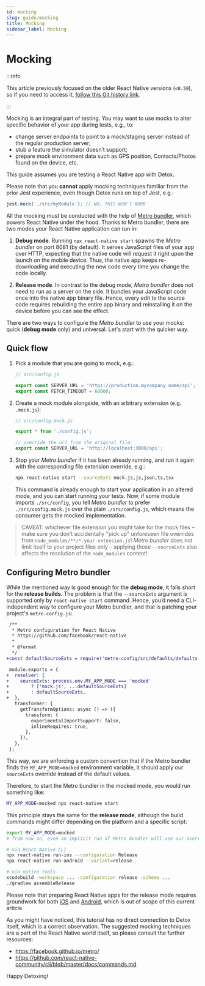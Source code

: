 ```yaml
---
id: mocking
slug: guide/mocking
title: Mocking
sidebar_label: Mocking
---
```


# Mocking

:::info

This article previously focused on the older React Native versions (`<0.59`), so if you need to access it, [follow this Git history link](https://github.com/wix/Detox/blob/01ad250fe4168502a57339b8bcab0ec5a5c89e4b/docs/Guide.Mocking.md).

:::

Mocking is an integral part of testing.
You may want to use mocks to alter specific behavior of your app during tests, e.g., to:

- change server endpoints to point to a mock/staging server instead of the regular production server;
- stub a feature the simulator doesn’t support;
- prepare mock environment data such as GPS position, Contacts/Photos found on the device, etc.

This guide assumes you are testing a React Native app with Detox.

Please note that you **cannot** apply mocking techniques familiar from the prior Jest experience, even though Detox runs on top of Jest, e.g.:

```js
jest.mock('./src/myModule'); // NO, THIS WON'T WORK
```

All the mocking must be conducted with the help of [Metro bundler](https://facebook.github.io/metro), which powers React Native under the hood.
Thanks to Metro bundler, there are two modes your React Native application can run in:

1. **Debug mode**. Running `npx react-native start` spawns the _Metro bundler_ on port 8081 (by default). It serves JavaScript files of your app over HTTP, expecting that the native code will request it right upon the launch on the mobile device. Thus, the native app keeps re-downloading and executing the new code every time you change the code locally.

1. **Release mode**. In contrast to the debug mode, _Metro bundler_ does not need to run as a server on the side. It bundles your JavaScript code once into the native app binary file. Hence, every edit to the source code requires rebuilding the entire app binary and reinstalling it on the device before you can see the effect.

There are two ways to configure the _Metro bundler_ to use your mocks: quick (**debug mode** only) and universal.
Let's start with the quicker way.

## Quick flow

1. Pick a module that you are going to mock, e.g.:

   ```js file=src/config.js
   // src/config.js

   export const SERVER_URL = 'https://production.mycompany.name/api';
   export const FETCH_TIMEOUT = 60000;
   ```

1. Create a mock module alongside, with an arbitrary extension (e.g. `.mock.js`):

   ```js file=src/config.js
   // src/config.mock.js

   export * from './config.js';

   // override the url from the original file:
   export const SERVER_URL = 'http://localhost:3000/api';
   ```

1. Stop your _Metro bundler_ if it has been already running, and run it again with the corresponding file extension override, e.g.:

   ```bash
   npx react-native start --sourceExts mock.js,js,json,ts,tsx
   ```

   This command is already enough to start your application in an altered mode, and you can start running your tests. Now, if some module imports `./src/config`, you tell _Metro bundler_ to prefer `./src/config.mock.js` over the plain `./src/config.js`, which means the consumer gets the mocked implementation.

> CAVEAT: whichever file extension you might take for the mock files – make sure you don’t accidentally "pick up" unforeseen file overrides from `node_modules/**/*.your-extension.js`!
> _Metro bundler_ does not limit itself to your project files only – applying those `--sourceExts` also affects the resolution of the `node_modules` content!

## Configuring Metro bundler

While the mentioned way is good enough for the **debug mode**, it falls short for the **release builds**. The problem is that the `--sourceExts` argument is supported only by `react-native start` command. Hence, you’d need a CLI-independent way to configure your Metro bundler, and that is patching your project's `metro.config.js`:

```diff title="metro.config.js"
 /**
  * Metro configuration for React Native
  * https://github.com/facebook/react-native
  *
  * @format
  */
+const defaultSourceExts = require('metro-config/src/defaults/defaults').sourceExts;

 module.exports = {
+  resolver: {
+    sourceExts: process.env.MY_APP_MODE === 'mocked'
+        ? ['mock.js', ...defaultSourceExts]
+        : defaultSourceExts,
+  },
   transformer: {
     getTransformOptions: async () => ({
       transform: {
         experimentalImportSupport: false,
         inlineRequires: true,
       },
     }),
   },
 };
```

This way, we are enforcing a custom convention that if the Metro bundler finds the `MY_APP_MODE=mocked` environment variable, it should apply our `sourceExts` override instead of the default values.

Therefore, to start the Metro bundler in the mocked mode, you would run something like:

```bash
MY_APP_MODE=mocked npx react-native start
```

This principle stays the same for the **release mode**, although the build commands might differ depending on the platform and a specific script:

```bash
export MY_APP_MODE=mocked
# from now on, even an implicit run of Metro bundler will use our override

# via React Native CLI
npx react-native run-ios --configuration Release
npx react-native run-android --variant=release

# via native tools
xcodebuild -workspace ... -configuration release -scheme ...
./gradlew assembleRelease
```

Please note that preparing React Native apps for the release mode requires groundwork for both [iOS](https://reactnative.dev/docs/publishing-to-app-store) and [Android](https://reactnative.dev/docs/signed-apk-android), which is out of scope of this current article.

As you might have noticed, this tutorial has no direct connection to Detox itself, which is a correct observation.
The suggested mocking techniques are a part of the React Native world itself, so please consult the further resources:

- <https://facebook.github.io/metro/>
- <https://github.com/react-native-community/cli/blob/master/docs/commands.md>

Happy Detoxing!
